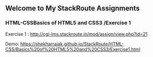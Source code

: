 ## Welcome to My StackRoute Assignments

### HTML-CSSBasics of HTML5 and CSS3 /Exercise 1

Exercise 1 :
 http://cgi-lms.stackroute.in/mod/assign/view.php?id=21

Demo: https://shekharrajak.github.io/StackRoute/HTML-CSS/Basics%20of%20HTML5%20and%20CSS3/Exercise1.html
